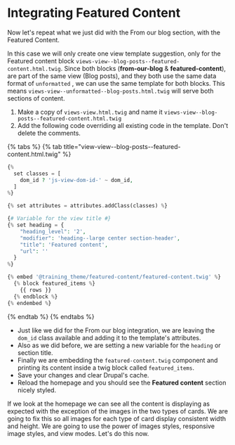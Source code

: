 # Integrating Featured Content

Now let's repeat what we just did with the From our blog section, with the Featured Content.

In this case we will only create one view template suggestion, only for the Featured content block `views-view--blog-posts--featured-content.html.twig`.  Since both blocks \(**from-our-blog** & **featured-content**\), are part of the same view \(Blog posts\), and they both use the same data format of `unformatted` , we can use the same template for both blocks.  This means `views-view--unformatted--blog-posts.html.twig` will serve both sections of content.

1. Make a copy of `views-view.html.twig` and name it `views-view--blog-posts--featured-content.html.twig`
2. Add the following code overriding all existing code in the template.  Don't delete the comments.

{% tabs %}
{% tab title="view-view--blog-posts--featured-content.html.twig" %}
```php
{%
  set classes = [
    dom_id ? 'js-view-dom-id-' ~ dom_id,
  ]
%}

{% set attributes = attributes.addClass(classes) %}

{# Variable for the view title #}
{% set heading = {
    "heading_level": '2',
    "modifier": 'heading--large center section-header',
    "title": 'Featured content',
    "url": ''
  }
%}

{% embed '@training_theme/featured-content/featured-content.twig' %}
  {% block featured_items %}
    {{ rows }}
  {% endblock %}
{% endembed %}
```
{% endtab %}
{% endtabs %}

* Just like we did for the From our blog integration, we are leaving the `dom_id` class available and adding it to the template's attributes.
* Also as we did before, we are setting a new variable for the `heading` or section title.
* Finally we are embedding the `featured-content.twig` component and printing its content inside a twig block called `featured_items`.
* Save your changes and clear Drupal's cache.
* Reload the homepage and you should see the **Featured content** section nicely styled.

If we look at the homepage we can see all the content is displaying as expected with the exception of the images in the two types of cards.  We are going to fix this so all images for each type of card display consistent width and height.  We are going to use the power of images styles, responsive image styles, and view modes.  Let's do this now.



